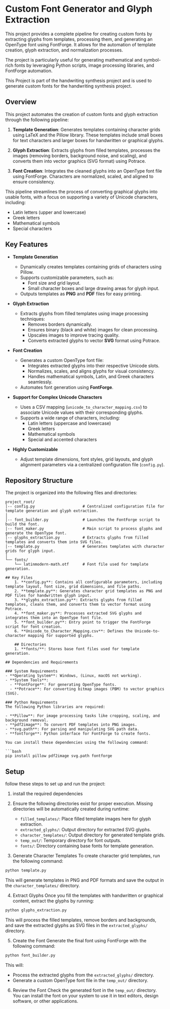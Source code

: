 # Custom Font Generator and Glyph Extraction

This project provides a complete pipeline for creating custom fonts by extracting glyphs from templates, processing them, and generating an OpenType font using FontForge. It allows for the automation of template creation, glyph extraction, and normalization processes.

The project is particularly useful for generating mathematical and symbol-rich fonts by leveraging Python scripts, image processing libraries, and FontForge automation.

This Project is part of the handwriting synthesis project and is used to generate custom fonts for the handwriting synthesis project.


## Overview

This project automates the creation of custom fonts and glyph extraction through the following pipeline:

1. **Template Generation**: Generates templates containing character grids using LaTeX and the Pillow library. These templates include small boxes for text characters and larger boxes for handwritten or graphical glyphs.

2. **Glyph Extraction**: Extracts glyphs from filled templates, processes the images (removing borders, background noise, and scaling), and converts them into vector graphics (SVG format) using Potrace.

3. **Font Creation**: Integrates the cleaned glyphs into an OpenType font file using FontForge. Characters are normalized, scaled, and aligned to ensure consistency.

This pipeline streamlines the process of converting graphical glyphs into usable fonts, with a focus on supporting a variety of Unicode characters, including:
- Latin letters (upper and lowercase)
- Greek letters
- Mathematical symbols
- Special characters

## Key Features

- **Template Generation**
    - Dynamically creates templates containing grids of characters using Pillow.
    - Supports customizable parameters, such as:
        - Font size and grid layout.
        - Small character boxes and large drawing areas for glyph input.
    - Outputs templates as **PNG** and **PDF** files for easy printing.

- **Glyph Extraction**
    - Extracts glyphs from filled templates using image processing techniques:
        - Removes borders dynamically.
        - Ensures binary (black and white) images for clean processing.
        - Upscales images to improve tracing quality.
        - Converts extracted glyphs to vector **SVG** format using Potrace.

- **Font Creation**
    - Generates a custom OpenType font file:
        - Integrates extracted glyphs into their respective Unicode slots.
        - Normalizes, scales, and aligns glyphs for visual consistency.
        - Handles mathematical symbols, Latin, and Greek characters seamlessly.
    - Automates font generation using **FontForge**.

- **Support for Complex Unicode Characters**
    - Uses a CSV mapping (`unicode_to_character_mapping.csv`) to associate Unicode values with their corresponding glyphs.
    - Supports a wide range of characters, including:
        - Latin letters (uppercase and lowercase)
        - Greek letters
        - Mathematical symbols
        - Special and accented characters

- **Highly Customizable**
    - Adjust template dimensions, font styles, grid layouts, and glyph alignment parameters via a centralized configuration file (`config.py`).

## Repository Structure

The project is organized into the following files and directories:

```plaintext
project_root/
│-- config.py                     # Centralized configuration file for template generation and glyph extraction.
│
│-- font_builder.py               # Launches the FontForge script to build the font.
│-- font_maker.py                 # Main script to process glyphs and generate the OpenType font.
│-- glyphs_extraction.py          # Extracts glyphs from filled templates and converts them into SVG files.
│-- template.py                   # Generates templates with character grids for glyph input.
│
└── fonts/                        
    └── latinmodern-math.otf      # Font file used for template generation.

## Key Files 
    1. **config.py**: Contains all configurable parameters, including template layout, font size, grid dimensions, and file paths.
    2. **template.py**: Generates character grid templates as PNG and PDF files for handwritten glyph input.
    3. **glyphs_extraction.py**: Extracts glyphs from filled templates, cleans them, and converts them to vector format using Potrace.
    4. **font_maker.py**: Processes extracted SVG glyphs and integrates them into an OpenType font file.
    5. **font_builder.py**: Entry point to trigger the FontForge script for font creation.
    6. **Unicode_to_Character_Mapping.csv**: Defines the Unicode-to-character mapping for supported glyphs.
    
    ## Directories
    1. **fonts/**: Stores base font files used for template generation.

## Dependencies and Requirements

### System Requirements
- **Operating System**: Windows, (Linux, macOS not working).
- **System Tools**:
  - **FontForge**: For generating OpenType fonts.
  - **Potrace**: For converting bitmap images (PBM) to vector graphics (SVG).

### Python Requirements
The following Python libraries are required:

- **Pillow**: For image processing tasks like cropping, scaling, and background removal.
- **pdf2image**: To convert PDF templates into PNG images.
- **svg.path**: For parsing and manipulating SVG path data.
- **fontforge**: Python interface for FontForge to create fonts.

You can install these dependencies using the following command:

```bash
pip install pillow pdf2image svg.path fontforge
```

## Setup
follow these steps to set up and run the project:
1. install the required dependencies 
2. Ensure the following directories exist for proper execution. Missing directories will be automatically created during runtime:
    - `filled_templates/`: Place filled template images here for glyph extraction.
    - `extracted_glyphs/`: Output directory for extracted SVG glyphs.
    - `character_templates/`: Output directory for generated template grids.
    - `temp_out/`: Temporary directory for font outputs.
    - `fonts/`: Directory containing base fonts for template generation.


3. Generate Character Templates
   To create character grid templates, run the following command:

```bash
python template.py
```

This will generate templates in PNG and PDF formats and save the output in the `character_templates/` directory.

4. Extract Glyphs
   Once you fill the templates with handwritten or graphical content, extract the glyphs by running:

```bash
python glyphs_extraction.py
```

This will process the filled templates, remove borders and backgrounds, and save the extracted glyphs as SVG files in the `extracted_glyphs/` directory.

5. Create the Font
    Generate the final font using FontForge with the following command:

```bash
python font_builder.py
```
This will:
- Process the extracted glyphs from the `extracted_glyphs/` directory.
- Generate a custom OpenType font file in the `temp_out/` directory.

6. Review the Font
    Check the generated font in the `temp_out/` directory. You can install the font on your system to use it in text editors, design software, or other applications.